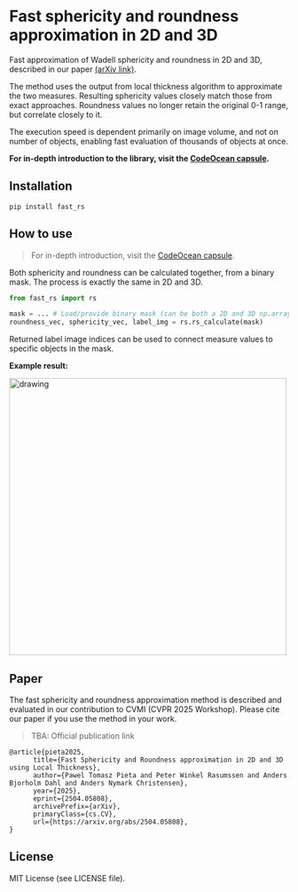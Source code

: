 # Fast sphericity and roundness approximation in 2D and 3D 

Fast approximation of Wadell sphericity and roundness in 2D and 3D, described in our paper [(arXiv link)](https://arxiv.org/abs/2504.05808).

The method uses the output from local thickness algorithm to approximate the two measures. Resulting sphericity values closely match those from exact approaches. Roundness values no longer retain the original 0-1 range, but correlate closely to it.

The execution speed is dependent primarily on image volume, and not on number of objects, enabling fast evaluation of thousands of objects at once.

**For in-depth introduction to the library, visit the [CodeOcean capsule](https://codeocean.com/capsule/9246661/tree/v1).**

## Installation

```
pip install fast_rs
```

## How to use

>For in-depth introduction, visit the [CodeOcean capsule](https://codeocean.com/capsule/9246661/tree/v1).

Both sphericity and roundness can be calculated together, from a binary mask. The process is exactly the same in 2D and 3D.

``` python
from fast_rs import rs

mask = ... # Load/provide binary mask (can be both a 2D and 3D np.array)
roundness_vec, sphericity_vec, label_img = rs.rs_calculate(mask)
```

Returned label image indices can be used to connect measure values to specific objects in the mask.

**Example result:**

<img src="doc_img\demo_img.png" alt="drawing" width="500"/>

## Paper

The fast sphericity and roundness approximation method is described and evaluated in our contribution to CVMI (CVPR 2025 Workshop). Please cite our paper if you use the method in your work.

> TBA: Official publication link

```
@article{pieta2025,
      title={Fast Sphericity and Roundness approximation in 2D and 3D using Local Thickness}, 
      author={Pawel Tomasz Pieta and Peter Winkel Rasumssen and Anders Bjorholm Dahl and Anders Nymark Christensen},
      year={2025},
      eprint={2504.05808},
      archivePrefix={arXiv},
      primaryClass={cs.CV},
      url={https://arxiv.org/abs/2504.05808}, 
}
```

## License

MIT License (see LICENSE file).